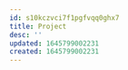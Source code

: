 ```yaml
---
id: s10kczvci7f1pgfvqq0ghx7
title: Project
desc: ''
updated: 1645799002231
created: 1645799002231
---
```


